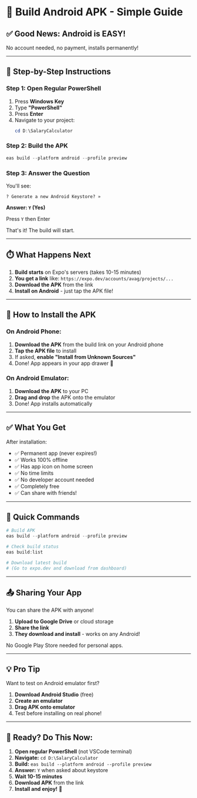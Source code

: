 # 🤖 Build Android APK - Simple Guide

## ✅ Good News: Android is EASY!

No account needed, no payment, installs permanently!

---

## 🚀 Step-by-Step Instructions

### Step 1: Open Regular PowerShell

1. Press **Windows Key**
2. Type **"PowerShell"**
3. Press **Enter**
4. Navigate to your project:
   ```powershell
   cd D:\SalaryCalculator
   ```

### Step 2: Build the APK

```powershell
eas build --platform android --profile preview
```

### Step 3: Answer the Question

You'll see:
```
? Generate a new Android Keystore? »
```

**Answer: `Y` (Yes)**

Press `Y` then Enter

That's it! The build will start.

---

## ⏱️ What Happens Next

1. **Build starts** on Expo's servers (takes 10-15 minutes)
2. **You get a link** like: `https://expo.dev/accounts/avag/projects/...`
3. **Download the APK** from the link
4. **Install on Android** - just tap the APK file!

---

## 📱 How to Install the APK

### On Android Phone:

1. **Download the APK** from the build link on your Android phone
2. **Tap the APK file** to install
3. If asked, **enable "Install from Unknown Sources"**
4. Done! App appears in your app drawer 🎉

### On Android Emulator:

1. **Download the APK** to your PC
2. **Drag and drop** the APK onto the emulator
3. Done! App installs automatically

---

## ✅ What You Get

After installation:
- ✅ Permanent app (never expires!)
- ✅ Works 100% offline
- ✅ Has app icon on home screen
- ✅ No time limits
- ✅ No developer account needed
- ✅ Completely free
- ✅ Can share with friends!

---

## 🎯 Quick Commands

```powershell
# Build APK
eas build --platform android --profile preview

# Check build status
eas build:list

# Download latest build
# (Go to expo.dev and download from dashboard)
```

---

## 📤 Sharing Your App

You can share the APK with anyone!

1. **Upload to Google Drive** or cloud storage
2. **Share the link**
3. **They download and install** - works on any Android!

No Google Play Store needed for personal apps.

---

## 💡 Pro Tip

Want to test on Android emulator first?

1. **Download Android Studio** (free)
2. **Create an emulator**
3. **Drag APK onto emulator**
4. Test before installing on real phone!

---

## 🚀 Ready? Do This Now:

1. **Open regular PowerShell** (not VSCode terminal)
2. **Navigate:** `cd D:\SalaryCalculator`
3. **Build:** `eas build --platform android --profile preview`
4. **Answer:** `Y` when asked about keystore
5. **Wait 10-15 minutes**
6. **Download APK** from the link
7. **Install and enjoy!** 🎉
